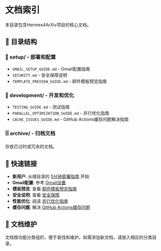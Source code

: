 # 文档索引

本目录包含Hermes4ArXiv项目的核心文档。

## 📁 目录结构

### 🚀 setup/ - 部署和配置
- `GMAIL_SETUP_GUIDE.md` - Gmail配置指南
- `SECURITY.md` - 安全保障说明
- `TEMPLATE_PREVIEW_GUIDE.md` - 邮件模板预览指南

### 🔧 development/ - 开发和优化
- `TESTING_GUIDE.md` - 测试指南
- `PARALLEL_OPTIMIZATION_GUIDE.md` - 并行优化指南
- `CACHE_ISSUES_GUIDE.md` - GitHub Actions缓存问题解决指南

### 🗄️ archive/ - 归档文档
存放已过时或冗余的文档。

## 🔗 快速链接

- **新用户**: 从根目录的 [5分钟部署指南](../QUICK_DEPLOY.md) 开始
- **Gmail配置**: 参考 [Gmail设置](setup/GMAIL_SETUP_GUIDE.md)
- **模板预览**: 查看 [邮件模板预览指南](setup/TEMPLATE_PREVIEW_GUIDE.md)
- **安全说明**: 查看 [安全保障](setup/SECURITY.md)
- **性能优化**: 阅读 [并行优化指南](development/PARALLEL_OPTIMIZATION_GUIDE.md)
- **缓存问题**: 解决 [GitHub Actions缓存问题](development/CACHE_ISSUES_GUIDE.md)

## 📝 文档维护

文档按功能分类组织，便于查找和维护。如需添加新文档，请放入相应的分类目录。
